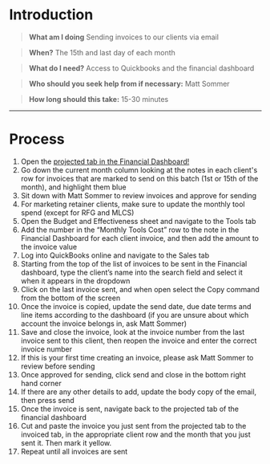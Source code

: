 <!-- TITLE: Invoice Clients -->
<!-- SUBTITLE: The process for sending invoices to our clients -->

# Introduction

> **What am I doing**
Sending invoices to our clients via email

> **When?**
The 15th and last day of each month

> **What do I need?**
Access to Quickbooks and the financial dashboard

> **Who should you seek help from if necessary:**
Matt Sommer

> **How long should this take:**
15-30 minutes

-----
# Process
1. Open the <a href="https://docs.google.com/spreadsheets/d/1aFj4xylJZHepUFGmMmMZNJjIFwAUf6zeMfOZQJGsE6Q/edit#gid=456463226" target="_blank">projected tab in the Financial Dashboard!</a>
1. Go down the current month column looking at the notes in each client's row for invoices that are marked to send on this batch (1st or 15th of the month), and highlight them blue
1. Sit down with Matt Sommer to review invoices and approve for sending
1. For marketing retainer clients, make sure to update the monthly tool spend (except for RFG and MLCS)
  1. Open the Budget and Effectiveness sheet and navigate to the Tools tab
  2. Add the number in the “Monthly Tools Cost” row to the note in the Financial Dashboard for each client invoice, and then add the amount to the invoice value
1. Log into QuickBooks online and navigate to the Sales tab
1. Starting from the top of the list of invoices to be sent in the Financial dashboard, type the client’s name into the search field and select it when it appears in the dropdown
1. Click on the last invoice sent, and when open select the Copy command from the bottom of the screen
1. Once the invoice is copied, update the send date, due date terms and line items according to the dashboard (if you are unsure about which account the invoice belongs in, ask Matt Sommer)
1. Save and close the invoice, look at the invoice number from the last invoice sent to this client, then reopen the invoice and enter the correct invoice number
1. If this is your first time creating an invoice, please ask Matt Sommer to review before sending
1. Once approved for sending, click send and close in the bottom right hand corner
1. If there are any other details to add, update the body copy of the email, then press send
1. Once the invoice is sent, navigate back to the projected tab of the financial dashboard
1. Cut and paste the invoice you just sent from the projected tab to the invoiced tab, in the appropriate client row and the month that you just sent it. Then mark it yellow.
1. Repeat until all invoices are sent


